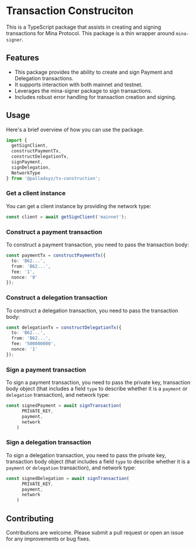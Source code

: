# Transaction Construciton

This is a TypeScript package that assists in creating and signing transactions for Mina Protocol. This package is a thin wrapper around `mina-signer`.

## Features
- This package provides the ability to create and sign Payment and Delegation transactions.
- It supports interaction with both mainnet and testnet.
- Leverages the mina-signer package to sign transactions.
- Includes robust error handling for transaction creation and signing.

## Usage

Here's a brief overview of how you can use the package.

```ts
import {
  getSignClient,
  constructPaymentTx,
  constructDelegationTx,
  signPayment,
  signDelegation,
  NetworkType
} from '@palladxyz/tx-construction';
```

### Get a client instance

You can get a client instance by providing the network type:
```ts
const client = await getSignClient('mainnet');
```

### Construct a payment transaction
To construct a payment transaction, you need to pass the transaction body:

```ts
const paymentTx = constructPaymentTx({
  to: 'B62...',
  from: 'B62...',
  fee: '1',
  nonce: '0'
});
```

### Construct a delegation transaction
To construct a delegation transaction, you need to pass the transaction body:

```ts
const delegationTx = constructDelegationTx({
  to: 'B62...',
  from: 'B62...',
  fee: '500000000',
  nonce: '1'
});
```

### Sign a payment transaction
To sign a payment transaction, you need to pass the private key, transaction body object (that includes a field `type` to describe whether it is a `payment` or `delegation` transaction), and network type:

```ts
const signedPayment = await signTransaction(
      PRIVATE_KEY,
      payment,
      network
    )
```

### Sign a delegation transaction
To sign a delegation transaction, you need to pass the private key, transaction body object  (that includes a field `type` to describe whether it is a `payment` or `delegation` transaction), and network type:

```ts
const signedDelegation = await signTransaction(
      PRIVATE_KEY,
      payment,
      network
    )
```

## Contributing

Contributions are welcome. Please submit a pull request or open an issue for any improvements or bug fixes.

